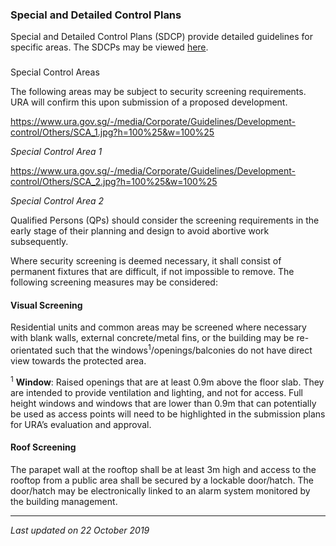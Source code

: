 ### Special and Detailed Control Plans

Special and Detailed Control Plans (SDCP) provide detailed guidelines
for specific areas. The SDCPs may be viewed
<a href="https://www.ura.gov.sg/maps/index.html?service=CTRLPLAN"
target="_blank">here</a>.

### 

<a href="#SCA" class="collapsible collapsed" data-toggle="collapse"></a>

Special Control Areas

The following areas may be subject to security screening requirements.
URA will confirm this upon submission of a proposed development.

<https://www.ura.gov.sg/-/media/Corporate/Guidelines/Development-control/Others/SCA_1.jpg?h=100%25&w=100%25>

*Special Control Area 1*

<https://www.ura.gov.sg/-/media/Corporate/Guidelines/Development-control/Others/SCA_2.jpg?h=100%25&w=100%25>

*Special Control Area 2*

Qualified Persons (QPs) should consider the screening requirements in
the early stage of their planning and design to avoid abortive work
subsequently.

Where security screening is deemed necessary, it shall consist of
permanent fixtures that are difficult, if not impossible to remove. The
following screening measures may be considered:

<a href="#Visual-Screening" class="collapsible collapsed"
data-parent="#SCA1" data-toggle="collapse"></a>

#### Visual Screening

Residential units and common areas may be screened where necessary with
blank walls, external concrete/metal fins, or the building may be
re-orientated such that the windows<sup>1</sup>/openings/balconies do
not have direct view towards the protected area.

<sup>1</sup> **Window**: Raised openings that are at least 0.9m above
the floor slab. They are intended to provide ventilation and lighting,
and not for access. Full height windows and windows that are lower than
0.9m that can potentially be used as access points will need to be
highlighted in the submission plans for URA’s evaluation and approval.

<a href="#Roof-Screening" class="collapsible collapsed"
data-parent="#SCA1" data-toggle="collapse"></a>

#### Roof Screening

The parapet wall at the rooftop shall be at least 3m high and access to
the rooftop from a public area shall be secured by a lockable
door/hatch. The door/hatch may be electronically linked to an alarm
system monitored by the building management.

------------------------------------------------------------------------

*Last updated on 22 October 2019*
